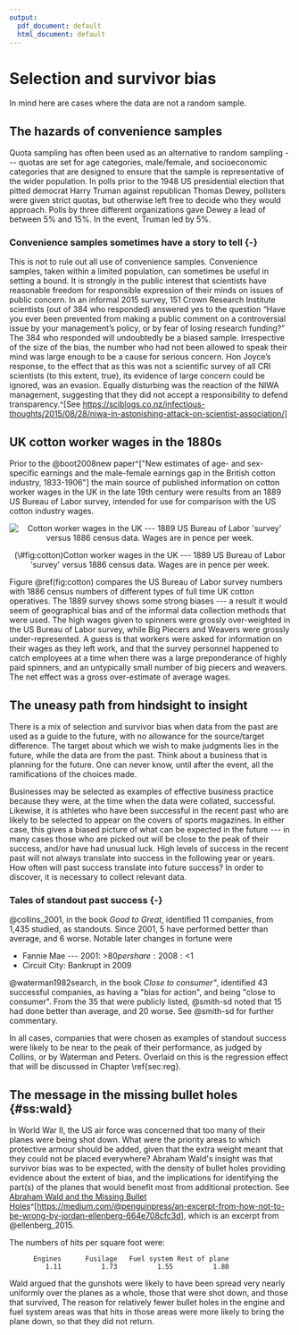 ```yaml
---
output:
  pdf_document: default
  html_document: default
---
```


# Selection and survivor bias



In mind here are cases where the data are not a random sample.

## The hazards of convenience samples

Quota sampling has often been used as an alternative to random
sampling --- quotas are set for age categories, male/female,
and socioeconomic categories that are designed to ensure that
the sample is representative of the wider population.
In polls prior to the 1948 US presidential election that 
pitted democrat Harry Truman against republican Thomas Dewey, 
pollsters were given strict quotas, but otherwise left free to
decide who they would approach.  Polls by three different 
organizations gave Dewey a lead of between 5% and 15%.  In the
event, Truman led by 5%.

### Convenience samples sometimes have a story to tell {-}

This is not to rule out all use of convenience samples.
Convenience samples, taken within a limited population, 
can sometimes be useful in setting a bound.
It is strongly in the public interest that scientists have 
reasonable freedom for responsible expression of their minds 
on issues of public concern. In an informal 2015 survey, 151 
Crown Research Institute scientists (out of 384 who responded) 
answered yes to the question “Have you ever been prevented 
from making a public comment on a controversial issue by your 
management’s policy, or by fear of losing research funding?”
The 384 who responded will undoubtedly be a biased sample.
Irrespective of the size of the bias, the number who had not
been allowed to speak their mind was large enough to be a cause
for serious concern.  Hon Joyce’s response, to the effect that 
as this was not a scientific survey of all CRI scientists 
(to this extent, true), its evidence of large concern could be 
ignored, was an evasion. Equally disturbing was the reaction 
of the NIWA management, suggesting that they did not accept a 
responsibility to defend transparency.^[See <https://sciblogs.co.nz/infectious-thoughts/2015/08/28/niwa-in-astonishing-attack-on-scientist-association/>]

## UK cotton worker wages in the 1880s

Prior to the @boot2008new paper^["New estimates of age- and sex- specific 
earnings and the male-female earnings gap in the British cotton 
industry, 1833-1906"] the main source of published information on 
cotton worker wages in the UK in the late 19th century were results
from an 1889 US Bureau of Labor survey, intended for use for
comparison with the US cotton industry wages.



<div class="figure" style="text-align: center">
<img src="03-select_files/figure-epub3/cotton-1.png" alt="Cotton worker wages in the UK --- 1889 US Bureau of Labor 'survey'
versus 1886 census data. Wages are in pence per week."  />
<p class="caption">(\#fig:cotton)Cotton worker wages in the UK --- 1889 US Bureau of Labor 'survey'
versus 1886 census data. Wages are in pence per week.</p>
</div>

Figure \@ref(fig:cotton) compares the US Bureau of Labor 
survey numbers with 1886 census numbers of different types 
of full time UK cotton operatives.
The 1889 survey shows some strong biases --- a result it 
would seem of geographical bias and of the informal data 
collection methods that were used.  The high wages given to 
spinners were grossly over-weighted in the US Bureau of
Labor survey, while Big Piecers and Weavers were grossly
under-represented.  A guess is that workers were asked for
information on their wages as they left work, and that
the survey personnel happened to catch employees at a time
when there was a large preponderance of highly paid spinners, 
and an untypically small number of big piecers and weavers.
The net effect was a gross over-estimate of average wages.

## The uneasy path from hindsight to insight

There is a mix of selection and survivor bias when data 
from the past are used as a guide to the future, with no 
allowance for the source/target difference.  The target about 
which we wish to make judgments lies in the future, while the 
data are from the past.  Think about a business that is 
planning for the future.  One can never know, until after the 
event, all the ramifications of the choices made.

Businesses may be selected as examples of effective business
practice because they were, at the time when the data were 
collated, successful.  Likewise, it is athletes who have
been successful in the recent past who are likely to be
selected to appear on the covers of sports magazines.
In either case, this gives a biased picture of what can be
expected in the future  --- in many cases those who are
picked out will be close to the peak of their success, 
and/or have had unusual luck. High levels of success in 
the recent past will not always translate into success
in the following year or years.  How often will past
success translate into future success?  In order to
discover, it is necessary to collect relevant data.


### Tales of standout past success {-}

@collins_2001, in the book _Good to Great_, identified 
11 companies, from 1,435 studied, as standouts. Since 2001,
5 have performed better than average, and 6 worse.
Notable later changes in fortune were

* Fannie Mae --- 2001: >$80 per share: 2008: <$1
* Circuit City: Bankrupt in 2009

@waterman1982search, in the book _Close to consumer"_,
identified 43 successful companies, as having a "bias for action",
and being "close to consumer".  From the 35 that were publicly listed,
@smith-sd noted that 15 had done better than average, and 20 worse.
See @smith-sd for further commentary.
    
In all cases, companies that were chosen as examples of
standout success were likely to be near to the peak of
their performance, as judged by Collins, or by Waterman and Peters.
Overlaid on this is the regression effect that will be discussed
in Chapter \ref{sec:reg}.

## The message in the missing bullet holes {#ss:wald}

In World War II, the US air force was concerned that too many
of their planes were being shot down.  What were the priority
areas to which protective armour should be added, given that
the extra weight meant that they could not be placed everywhere?
Abraham Wald's insight was that survivor bias was to be 
expected, with the density of bullet holes providing evidence 
about the extent of bias, and the implications for identifying
the part(s) of the planes that would benefit most from
additional protection. See [Abraham Wald and the Missing Bullet Holes](https://medium.com/@penguinpress/an-excerpt-from-how-not-to-be-wrong-by-jordan-ellenberg-664e708cfc3d)^[<https://medium.com/@penguinpress/an-excerpt-from-how-not-to-be-wrong-by-jordan-ellenberg-664e708cfc3d>],
which is an excerpt from @ellenberg_2015.

The numbers of hits per square foot were:

```
      Engines      Fusilage   Fuel system Rest of plane 
         1.11          1.73          1.55          1.80 
```
Wald argued that the gunshots were likely to have been spread 
very nearly uniformly over the planes as a whole, those that 
were shot down, and those that survived, The reason for relatively 
fewer bullet holes in the engine and fuel system areas was that 
hits in those areas were more likely to bring the plane down, 
so that they did not return.
